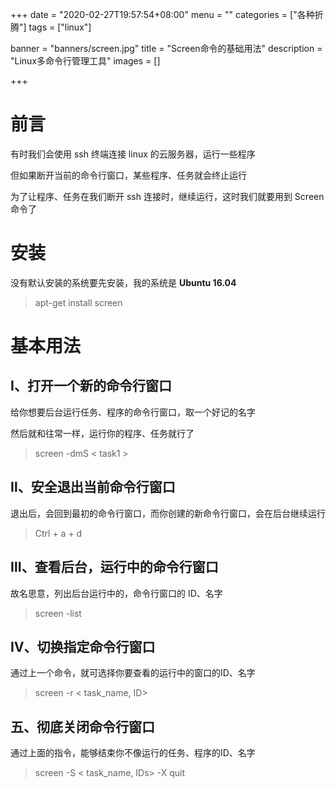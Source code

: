 +++
date = "2020-02-27T19:57:54+08:00"
menu = ""
categories = ["各种折腾"]
tags = ["linux"]

banner = "banners/screen.jpg"
title = "Screen命令的基础用法"
description = "Linux多命令行管理工具"
images = []

+++

# 前言

有时我们会使用 ssh 终端连接 linux 的云服务器，运行一些程序

但如果断开当前的命令行窗口，某些程序、任务就会终止运行

为了让程序、任务在我们断开 ssh 连接时，继续运行，这时我们就要用到 Screen 命令了

# 安装

没有默认安装的系统要先安装，我的系统是 **Ubuntu 16.04**

> apt-get install screen

# 基本用法

## Ⅰ、打开一个新的命令行窗口

给你想要后台运行任务、程序的命令行窗口，取一个好记的名字

然后就和往常一样，运行你的程序、任务就行了

> screen -dmS < task1 >


## Ⅱ、安全退出当前命令行窗口

退出后，会回到最初的命令行窗口，而你创建的新命令行窗口，会在后台继续运行

> Ctrl + a + d


## Ⅲ、查看后台，运行中的命令行窗口

故名思意，列出后台运行中的，命令行窗口的 ID、名字
> screen -list


## Ⅳ、切换指定命令行窗口
通过上一个命令，就可选择你要查看的运行中的窗口的ID、名字

> screen -r < task_name, ID>

## 五、彻底关闭命令行窗口
通过上面的指令，能够结束你不像运行的任务、程序的ID、名字

> screen -S < task_name, IDs> -X quit